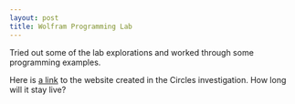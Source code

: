 ```yaml
---
layout: post
title: Wolfram Programming Lab
---
```

Tried out some of the lab explorations and worked through some programming examples.

Here is [a link](https://www.open.wolframcloud.com/objects/3c4e4c13-d872-42c0-80de-76d201a08666) to the website created in the Circles investigation. How long will it stay live?


